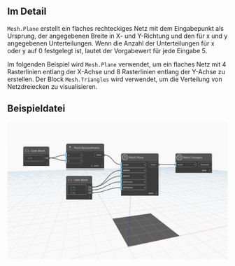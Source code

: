 ## Im Detail
`Mesh.Plane` erstellt ein flaches rechteckiges Netz mit dem Eingabepunkt als Ursprung, der angegebenen Breite in X- und Y-Richtung und den für x und y angegebenen Unterteilungen. Wenn die Anzahl der Unterteilungen für x oder y auf 0 festgelegt ist, lautet der Vorgabewert für jede Eingabe 5.

Im folgenden Beispiel wird `Mesh.Plane` verwendet, um ein flaches Netz mit 4 Rasterlinien entlang der X-Achse und 8 Rasterlinien entlang der Y-Achse zu erstellen. Der Block `Mesh.Triangles` wird verwendet, um die Verteilung von Netzdreiecken zu visualisieren.

## Beispieldatei

![Example](./Autodesk.DesignScript.Geometry.Mesh.Plane_img.jpg)
